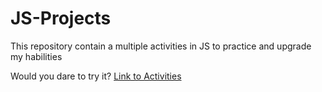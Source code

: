 # JS-Projects
This repository contain a multiple activities in JS to practice and upgrade my habilities

Would you dare to try it? [Link to Activities](https://www.freecodecamp.org/espanol/news/40-proyectos-de-javascript-para-principiantes-ideas-faciles-para-empezar-a-codificar-en-js/)
